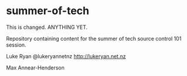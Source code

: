 summer-of-tech
==============

This is changed. ANYTHING YET.

Repository containing content for the summer of tech source control 101 session.


Luke Ryan @lukeryannetnz http://lukeryan.net.nz

Max Annear-Henderson
